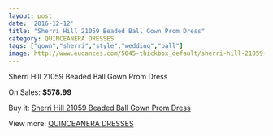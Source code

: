```yaml
---
layout: post
date: '2016-12-12'
title: "Sherri Hill 21059 Beaded Ball Gown Prom Dress"
category: QUINCEANERA DRESSES
tags: ["gown","sherri","style","wedding","ball"]
image: http://www.eudances.com/5045-thickbox_default/sherri-hill-21059-beaded-ball-gown-prom-dress.jpg
---
```

Sherri Hill 21059 Beaded Ball Gown Prom Dress

On Sales: **$578.99**
<a href="https://www.eudances.com/en/quinceanera-dresses/1706-sherri-hill-21059-beaded-ball-gown-prom-dress.html"><amp-img layout="responsive" width="600" height="600" src="//www.eudances.com/5045-thickbox_default/sherri-hill-21059-beaded-ball-gown-prom-dress.jpg" alt="Sherri Hill 21059 Beaded Ball Gown Prom Dress 0" /></a>
<a href="https://www.eudances.com/en/quinceanera-dresses/1706-sherri-hill-21059-beaded-ball-gown-prom-dress.html"><amp-img layout="responsive" width="600" height="600" src="//www.eudances.com/5050-thickbox_default/sherri-hill-21059-beaded-ball-gown-prom-dress.jpg" alt="Sherri Hill 21059 Beaded Ball Gown Prom Dress 1" /></a>
<a href="https://www.eudances.com/en/quinceanera-dresses/1706-sherri-hill-21059-beaded-ball-gown-prom-dress.html"><amp-img layout="responsive" width="600" height="600" src="//www.eudances.com/5049-thickbox_default/sherri-hill-21059-beaded-ball-gown-prom-dress.jpg" alt="Sherri Hill 21059 Beaded Ball Gown Prom Dress 2" /></a>
<a href="https://www.eudances.com/en/quinceanera-dresses/1706-sherri-hill-21059-beaded-ball-gown-prom-dress.html"><amp-img layout="responsive" width="600" height="600" src="//www.eudances.com/5048-thickbox_default/sherri-hill-21059-beaded-ball-gown-prom-dress.jpg" alt="Sherri Hill 21059 Beaded Ball Gown Prom Dress 3" /></a>
<a href="https://www.eudances.com/en/quinceanera-dresses/1706-sherri-hill-21059-beaded-ball-gown-prom-dress.html"><amp-img layout="responsive" width="600" height="600" src="//www.eudances.com/5047-thickbox_default/sherri-hill-21059-beaded-ball-gown-prom-dress.jpg" alt="Sherri Hill 21059 Beaded Ball Gown Prom Dress 4" /></a>
<a href="https://www.eudances.com/en/quinceanera-dresses/1706-sherri-hill-21059-beaded-ball-gown-prom-dress.html"><amp-img layout="responsive" width="600" height="600" src="//www.eudances.com/5046-thickbox_default/sherri-hill-21059-beaded-ball-gown-prom-dress.jpg" alt="Sherri Hill 21059 Beaded Ball Gown Prom Dress 5" /></a>

Buy it: [Sherri Hill 21059 Beaded Ball Gown Prom Dress](https://www.eudances.com/en/quinceanera-dresses/1706-sherri-hill-21059-beaded-ball-gown-prom-dress.html "Sherri Hill 21059 Beaded Ball Gown Prom Dress")

View more: [QUINCEANERA DRESSES](https://www.eudances.com/en/17-quinceanera-dresses "QUINCEANERA DRESSES")